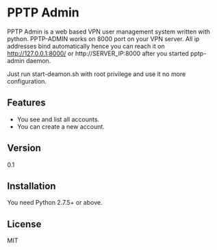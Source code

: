 PPTP Admin
=========

PPTP Admin is a web based VPN user management system written with python. PPTP-ADMIN works on 8000 port on your VPN
server. All ip addresses bind automatically hence you can reach it on http://127.0.0.1:8000/ or http://SERVER_IP:8000
after you started pptp-admin daemon.

Just run start-deamon.sh with root privilege and use it no more configuration.

Features
-----------
* You see and list all accounts.
* You can create a new account.

Version
-------
0.1

Installation
--------------
You need Python 2.7.5+ or above.

License
----
MIT
